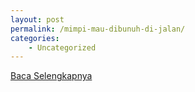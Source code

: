 ```yaml
---
layout: post
permalink: /mimpi-mau-dibunuh-di-jalan/
categories:
    - Uncategorized
---
```


[Baca Selengkapnya](/06)